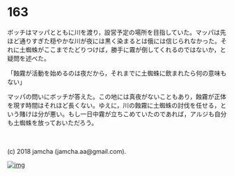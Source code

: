 # 163

ボッチはマッパとともに川を渡り，設営予定の場所を目指していた。マッパは先ほど通りすぎた穏やかな川が夜には黒く染まるとは俄には信じられなかった。それに土蜘蛛がここまでたどりつけば，勝手に霧が倒してくれるのではないか，と疑問を述べた。  

「蝕霧が活動を始めるのは夜だから，それまでに土蜘蛛に飲まれたら何の意味もない」  

マッパの問いにボッチが答えた。この地には真夜がないこともあり，蝕霧が正体を現す時間はそれほど長くない。ゆえに，川の蝕霧に土蜘蛛の討伐を任せる，という賭けは分が悪い。もし一日中霧が立ちこめていたのであれば，アルジも自分も土蜘蛛を放っておいただろう。  

<br>  
<br>  
(c) 2018 jamcha (jamcha.aa@gmail.com).  

[![img](http://i.creativecommons.org/l/by-nc-sa/4.0/88x31.png)](http://creativecommons.org/licenses/by-nc-sa/4.0/deed)
